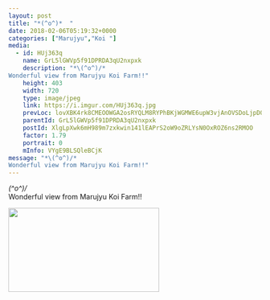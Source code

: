 ```yaml
---
layout: post
title: "*(^o^)*  " 
date: 2018-02-06T05:19:32+0000 
categories: ["Marujyu","Koi "] 
media:
  - id: HUj363q
    name: GrL5lGWVp5f91DPRDA3qU2nxpxk
    description: "*\(^o^)/*
Wonderful view from Marujyu Koi Farm!!"   
    height: 403
    width: 720
    type: image/jpeg
    link: https://i.imgur.com/HUj363q.jpg
    prevLoc: lovXBK4rk8CMEOOWGA2osRYQLM8RYPhBKjWGMWE6upW3vjAnOVSDoLjpD0DvTLWO9q4RvZI7oxWXlGBMSY1Y7DoqBATRmVpY2xrjuvgkk1Z207HoVRk50qn1f5jAg4rDnKcpMkqpzX9Nim2kWwZvV4Hz8M7pz2E2uOXPoOyzJ2IvBBwQA9jOi5xnz33X1yTl0qNGOpjncr9wo4EPZDH759zPglW0sPRO85Q8O5FzvLlWOZgohVNL4oRxwYUgZA67x13OHlO
    parentId: GrL5lGWVp5f91DPRDA3qU2nxpxk
    postId: XlgLpXwk6mH989m7zxkwin141lEAPrS2oW9oZRLYsN0OxROZ6ns2RMOO
    factor: 1.79
    portrait: 0
    mInfo: VYgE9BLSQleBCjK
message: "*\(^o^)/*  
Wonderful view from Marujyu Koi Farm!!"
---
```


*\(^o^)/*  
Wonderful view from Marujyu Koi Farm!!


[//]: #media:  
<a href="https://i.imgur.com/HUj363q.jpg"><img src="https://i.imgur.com/HUj363q.jpg" height="167" width="300" /></a> 
 
